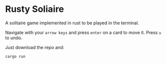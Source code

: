 # Rusty Soliaire

A solitaire game implemented in rust to be played in the terminal.

Navigate with your `arrow keys` and press `enter` on a card to move it. Press `u` to undo.


Just download the repo and:
```
cargo run	
```


